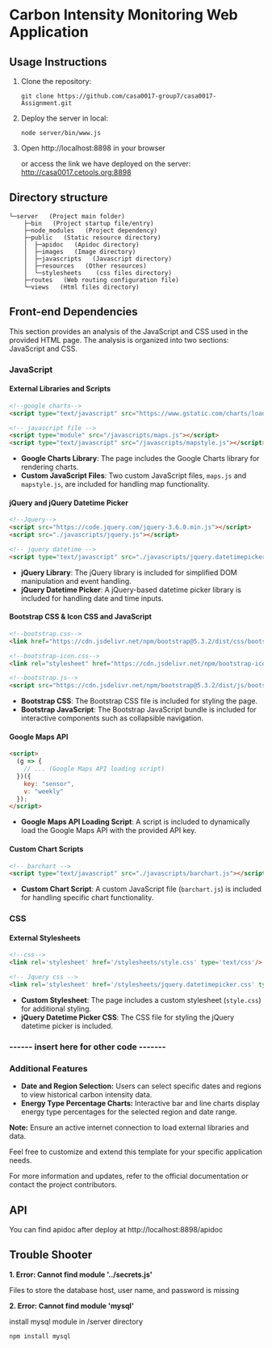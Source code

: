 # Carbon Intensity Monitoring Web Application
## Usage Instructions

1. Clone the repository:

   ```
   git clone https://github.com/casa0017-group7/casa0017-Assignment.git
   ```

   

2. Deploy the server in local:

   ```
   node server/bin/www.js
   ```

3. Open http://localhost:8898 in your browser

   or access the link we have deployed on the server: http://casa0017.cetools.org:8898
   
## Directory structure

```
└─server   (Project main folder)
    ├─bin   (Project startup file/entry)
    ├─node_modules   (Project dependency)
    ├─public   (Static resource directory)
    │  ├─apidoc   (Apidoc directory)
    │  ├─images   (Image directory)
    │  ├─javascripts   (Javascript directory)
    │  ├─resources   (Other resources)
    │  └─stylesheets    (css files directory)
    ├─routes   (Web routing configuration file)
    └─views   (Html files directory)
```

## Front-end Dependencies

This section provides an analysis of the JavaScript and CSS used in the provided HTML page. The analysis is organized into two sections: JavaScript and CSS.

### JavaScript

#### External Libraries and Scripts

```html
<!--google charts-->
<script type="text/javascript" src="https://www.gstatic.com/charts/loader.js"></script>

<!-- javascript file -->
<script type="module" src="/javascripts/maps.js"></script>
<script type="text/javascript" src="/javascripts/mapstyle.js"></script>
```

- **Google Charts Library**: The page includes the Google Charts library for rendering charts.
- **Custom JavaScript Files**: Two custom JavaScript files, `maps.js` and `mapstyle.js`, are included for handling map functionality.

#### jQuery and jQuery Datetime Picker

```html
<!--Jquery-->
<script src="https://code.jquery.com/jquery-3.6.0.min.js"></script>
<script src="./javascripts/jquery.js"></script>

<!-- jquery datetime -->
<script type="text/javascript" src="./javascripts/jquery.datetimepicker.full.min.js"></script>
```

- **jQuery Library**: The jQuery library is included for simplified DOM manipulation and event handling.
- **jQuery Datetime Picker**: A jQuery-based datetime picker library is included for handling date and time inputs.

#### Bootstrap CSS & Icon CSS and JavaScript

```html
<!--bootstrap.css-->
<link href="https://cdn.jsdelivr.net/npm/bootstrap@5.3.2/dist/css/bootstrap.min.css" rel="stylesheet" integrity="sha384-T3c6CoIi6uLrA9TneNEoa7RxnatzjcDSCmG1MXxSR1GAsXEV/Dwwykc2MPK8M2HN" crossorigin="anonymous">

<!--bootstrap-icon.css-->
<link rel="stylesheet" href="https://cdn.jsdelivr.net/npm/bootstrap-icons@1.10.0/font/bootstrap-icons.css">

<!--bootstrap.js-->
<script src="https://cdn.jsdelivr.net/npm/bootstrap@5.3.2/dist/js/bootstrap.bundle.min.js" integrity="sha384-C6RzsynM9kWDrMNeT87bh95OGNyZPhcTNXj1NW7RuBCsyN/o0jlpcV8Qyq46cDfL" crossorigin="anonymous"></script>
```

- **Bootstrap CSS**: The Bootstrap CSS file is included for styling the page.
- **Bootstrap JavaScript**: The Bootstrap JavaScript bundle is included for interactive components such as collapsible navigation.

#### Google Maps API

```html
<script>
  (g => {
    // ... (Google Maps API loading script)
  })({
    key: "sensor",
    v: "weekly"
  });
</script>
```

- **Google Maps API Loading Script**: A script is included to dynamically load the Google Maps API with the provided API key.

#### Custom Chart Scripts

```html
<!-- barchart -->
<script type="text/javascript" src="./javascripts/barchart.js"></script>
```

- **Custom Chart Script**: A custom JavaScript file (`barchart.js`) is included for handling specific chart functionality.

### CSS

#### External Stylesheets

```html
<!--css-->
<link rel='stylesheet' href='/stylesheets/style.css' type='text/css'/>

<!-- Jquery css -->
<link rel='stylesheet' href='/stylesheets/jquery.datetimepicker.css' type='text/css'/>
```

- **Custom Stylesheet**: The page includes a custom stylesheet (`style.css`) for additional styling.
- **jQuery Datetime Picker CSS**: The CSS file for styling the jQuery datetime picker is included.


### ------ insert here for other code -------


### Additional Features

- **Date and Region Selection:** Users can select specific dates and regions to view historical carbon intensity data.
- **Energy Type Percentage Charts:** Interactive bar and line charts display energy type percentages for the selected region and date range.



**Note:** Ensure an active internet connection to load external libraries and data.

Feel free to customize and extend this template for your specific application needs.

For more information and updates, refer to the official documentation or contact the project contributors.

## API

You can find apidoc after deploy at http://localhost:8898/apidoc

## Trouble Shooter

<b>1. Error: Cannot find module '../secrets.js' </b>

Files to store the database host, user name, and password is missing

<b>2. Error: Cannot find module 'mysql' </b>

install mysql module in /server directory

```
npm install mysql
```

